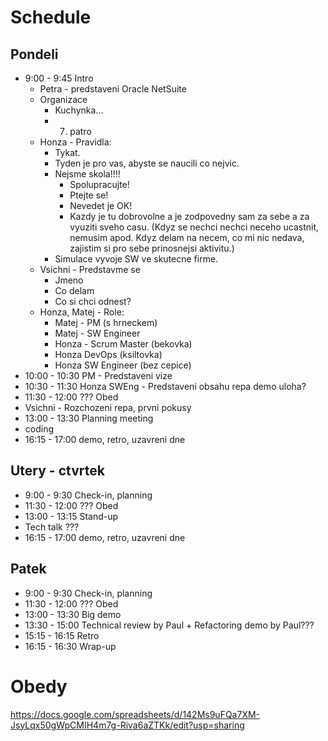 # Schedule

## Pondeli

- 9:00 - 9:45 Intro
    - Petra - predstaveni Oracle NetSuite
    - Organizace
        - Kuchynka...
        - 7. patro
    - Honza - Pravidla:
        - Tykat.
        - Tyden je pro vas, abyste se naucili co nejvic.
        - Nejsme skola!!!!
            - Spolupracujte!
            - Ptejte se!
            - Nevedet je OK!
            - Kazdy je tu dobrovolne a je zodpovedny sam za sebe
              a za vyuziti sveho casu.
              (Kdyz se nechci nechci neceho ucastnit, nemusim apod.
              Kdyz delam na necem, co mi nic nedava, zajistim si pro sebe
              prinosnejsi aktivitu.)
        - Simulace vyvoje SW ve skutecne firme.
    - Vsichni - Predstavme se
      - Jmeno
      - Co delam
      - Co si chci odnest?
    - Honza, Matej - Role:
        - Matej - PM (s hrneckem)
        - Matej - SW Engineer
        - Honza - Scrum Master (bekovka)
        - Honza DevOps (ksiltovka)
        - Honza SW Engineer (bez cepice)
- 10:00 - 10:30 PM - Predstaveni vize
- 10:30 - 11:30 Honza SWEng - Predstaveni obsahu repa
  demo uloha?
- 11:30 - 12:00 ??? Obed
- Vsichni - Rozchozeni repa, prvni pokusy
- 13:00 - 13:30 Planning meeting
- coding
- 16:15 - 17:00 demo, retro, uzavreni dne

## Utery - ctvrtek

- 9:00 - 9:30 Check-in, planning
- 11:30 - 12:00 ??? Obed
- 13:00 - 13:15 Stand-up
- Tech talk ???
- 16:15 - 17:00 demo, retro, uzavreni dne

## Patek

- 9:00 - 9:30 Check-in, planning
- 11:30 - 12:00 ??? Obed
- 13:00 - 13:30 Big demo
- 13:30 - 15:00 Technical review by Paul + Refactoring demo by Paul???
- 15:15 - 16:15 Retro
- 16:15 - 16:30 Wrap-up

# Obedy
https://docs.google.com/spreadsheets/d/142Ms9uFQa7XM-JsyLqx50gWpCMIH4m7g-Riva6aZTKk/edit?usp=sharing
